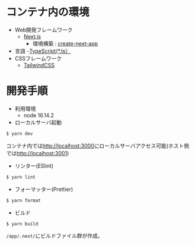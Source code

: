 # コンテナ内の環境


- Web開発フレームワーク
   - [Next.js](https://nextjs.org/)
      - 環境構築 : [create-next-app](https://github.com/vercel/next.js/tree/canary/packages/create-next-app)
- 言語 
   -[TypeScript(\*.ts）](https://www.typescriptlang.org/)
 - CSSフレームワーク
   - [TailwindCSS](https://tailwindcss.com/)

# 開発手順

- 利用環境
  - node 16.14.2
- ローカルサーバ起動

```sh
$ yarn dev
```

コンテナ内では[http://localhost:3000](http://localhost:3000)にローカルサーバアクセス可能(ホスト側では[http://localhost:3001](http://localhost:3001))

- リンター(ESlint)

```sh
$ yarn lint
```

- フォーマッター(Prettier)

```sh
$ yarn format
```

- ビルド

```sh
$ yarn build
```

`/app/.next/`にビルドファイル群が作成。
